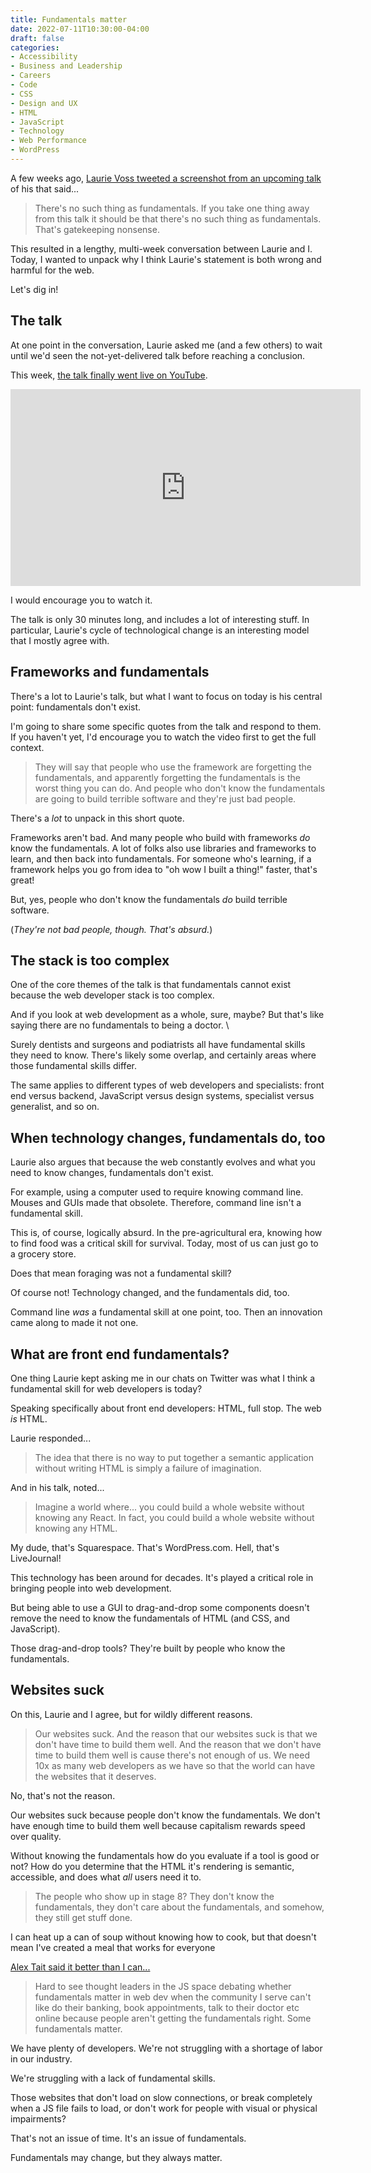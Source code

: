 ```yaml
---
title: Fundamentals matter
date: 2022-07-11T10:30:00-04:00
draft: false
categories:
- Accessibility
- Business and Leadership
- Careers
- Code
- CSS
- Design and UX
- HTML
- JavaScript
- Technology
- Web Performance
- WordPress
---
```


A few weeks ago, [Laurie Voss tweeted a screenshot from an upcoming talk](https://twitter.com/seldo/status/1536048847679500288) of his that said...

> There's no such thing as fundamentals. If you take one thing away from this talk it should be that there's no such thing as fundamentals. That's gatekeeping nonsense.

This resulted in a lengthy, multi-week conversation between Laurie and I. Today, I wanted to unpack why I think Laurie's statement is both wrong and harmful for the web.

Let's dig in!

## The talk

At one point in the conversation, Laurie asked me (and a few others) to wait until we'd seen the not-yet-delivered talk before reaching a conclusion.

This week, [the talk finally went live on YouTube](https://www.youtube.com/watch?v=hWjT_OOBdOc).

<iframe width="560" height="315" src="https://www.youtube-nocookie.com/embed/hWjT_OOBdOc" title="YouTube video player" frameborder="0" allow="accelerometer; autoplay; clipboard-write; encrypted-media; gyroscope; picture-in-picture" allowfullscreen></iframe>

I would encourage you to watch it.

The talk is only 30 minutes long, and includes a lot of interesting stuff. In particular, Laurie's cycle of technological change is an interesting model that I mostly agree with.

## Frameworks and fundamentals

There's a lot to Laurie's talk, but what I want to focus on today is his central point: fundamentals don't exist.

I'm going to share some specific quotes from the talk and respond to them. If you haven't yet, I'd encourage you to watch the video first to get the full context.

> They will say that people who use the framework are forgetting the fundamentals, and apparently forgetting the fundamentals is the worst thing you can do. And people who don't know the fundamentals are going to build terrible software and they're just bad people.

There's a _lot_ to unpack in this short quote.

Frameworks aren't bad. And many people who build with frameworks _do_ know the fundamentals. A lot of folks also use libraries and frameworks to learn, and then back into fundamentals. For someone who's learning, if a framework helps you go from idea to "oh wow I built a thing!" faster, that's great!

But, yes, people who don't know the fundamentals _do_ build terrible software. 

(_They're not bad people, though. That's absurd._)

## The stack is too complex

One of the core themes of the talk is that fundamentals cannot exist because the web developer stack is too complex.

And if you look at web development as a whole, sure, maybe? But that's like saying there are no fundamentals to being a doctor. \

Surely dentists and surgeons and podiatrists all have fundamental skills they need to know. There's likely some overlap, and certainly areas where those fundamental skills differ.

The same applies to different types of web developers and specialists: front end versus backend, JavaScript versus design systems, specialist versus generalist, and so on.

## When technology changes, fundamentals do, too

Laurie also argues that because the web constantly evolves and what you need to know changes, fundamentals don't exist.

For example, using a computer used to require knowing command line. Mouses and GUIs made that obsolete. Therefore, command line isn't a fundamental skill.

This is, of course, logically absurd. In the pre-agricultural era, knowing how to find food was a critical skill for survival. Today, most of us can just go to a grocery store.

Does that mean foraging was not a fundamental skill? 

Of course not! Technology changed, and the fundamentals did, too.

Command line _was_ a fundamental skill at one point, too. Then an innovation came along to made it not one.

## What are front end fundamentals?

One thing Laurie kept asking me in our chats on Twitter was what I think a fundamental skill for web developers is today?

Speaking specifically about front end developers: HTML, full stop. The web _is_ HTML.

Laurie responded...

> The idea that there is no way to put together a semantic application without writing HTML is simply a failure of imagination.

And in his talk, noted...

> Imagine a world where... you could build a whole website without knowing any React. In fact, you could build a whole website without knowing any HTML.

My dude, that's Squarespace. That's WordPress.com. Hell, that's LiveJournal!

This technology has been around for decades. It's played a critical role in bringing people into web development.

But being able to use a GUI to drag-and-drop some components doesn't remove the need to know the fundamentals of HTML (and CSS, and JavaScript).

Those drag-and-drop tools? They're built by people who know the fundamentals.

## Websites suck

On this, Laurie and I agree, but for wildly different reasons.

> Our websites suck. And the reason that our websites suck is that we don't have time to build them well. And the reason that we don't have time to build them well is cause there's not enough of us. We need 10x as many web developers as we have so that the world can have the websites that it deserves.

No, that's not the reason.

Our websites suck because people don't know the fundamentals. We don't have enough time to build them well because capitalism rewards speed over quality.

Without knowing the fundamentals how do you evaluate if a tool is good or not? How do you determine that the HTML it's rendering is semantic, accessible, and does what _all_ users need it to.

> The people who show up in stage 8? They don't know the fundamentals, they don't care about the fundamentals, and somehow, they still get stuff done.

I can heat up a can of soup without knowing how to cook, but that doesn't mean I've created a meal that works for everyone

[Alex Tait said it better than I can...](https://twitter.com/AT_Fresh_Dev/status/1546484520353931264)

> Hard to see thought leaders in the JS space debating whether fundamentals matter in web dev when the community I serve can't like do their banking, book appointments, talk to their doctor etc online because people aren't getting the fundamentals right. Some fundamentals matter.

We have plenty of developers. We're not struggling with a shortage of labor in our industry.

We're struggling with a lack of fundamental skills.

Those websites that don't load on slow connections, or break completely when a JS file fails to load, or don't work for people with visual or physical impairments?

That's not an issue of time. It's an issue of fundamentals.

Fundamentals may change, but they always matter.